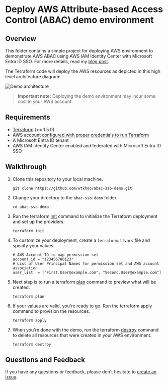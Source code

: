 # Deploy AWS Attribute-based Access Control (ABAC) demo environment

## Overview

This folder contains a simple project for deploying AWS environment to demonstrate AWS ABAC using AWS IAM Identity Center with Microsoft Entra ID SSO. For more details, read my [blog post](https://blog.wkhoo.com/posts/abac-sso/).

The Terraform code will deploy the AWS resources as depicted in this high level architecture diagram:

![Demo architecture](https://blog.wkhoo.com/images/abac-demo-architecture_hu454f427f895a4c219dfde62861304665_82364_800x640_fit_q50_box.jpeg)

> **Important note:** Deploying the demo environment may incur some cost in your AWS account.

## Requirements

- [Terraform](https://www.terraform.io/downloads) (>= 1.5.0)
- AWS account [configured with proper credentials to run Terraform](https://registry.terraform.io/providers/hashicorp/aws/latest/docs#authentication-and-configuration)
- A Microsoft Entra ID tenant
- AWS IAM Identity Center enabled and federated with Microsoft Entra ID SSO

## Walkthrough

1) Clone this repository to your local machine.

   ```shell
   git clone https://github.com/wtkhoo/abac-sso-demo.git
   ```

2) Change your directory to the `abac-sso-demo` folder.

   ```shell
   cd abac-sso-demo
   ```

3) Run the terraform [init](https://www.terraform.io/cli/commands/init) command to initialize the Terraform deployment and set up the providers.

   ```shell
   terraform init
   ```

4) To customize your deployment, create a `terraform.tfvars` file and specify your values.

    ```
    # AWS Account ID to map permission set
    account_id = "123456780123"
    # List of User Principal Names for permission set and AWS account association
    user_list  = ["First.User@example.com", "Second.User@example.com"]
    ```
  
5) Next step is to run a terraform [plan](https://www.terraform.io/cli/commands/plan) command to preview what will be created.

   ```shell
   terraform plan
   ```

6) If your values are valid, you're ready to go. Run the terraform [apply](https://www.terraform.io/cli/commands/apply) command to provision the resources.

   ```shell
   terraform apply
   ```

7) When you're done with the demo, run the terraform [destroy](https://www.terraform.io/cli/commands/destroy) command to delete all resources that were created in your AWS environment.

   ```shell
   terraform destroy
   ```

## Questions and Feedback

If you have any questions or feedback, please don't hesitate to [create an issue](https://github.com/wtkhoo/ssm-port-forwarding-demo/issues/new).
